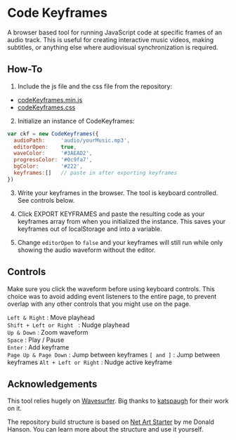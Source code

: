 # Code Keyframes

A browser based tool for running JavaScript code at specific frames of an audio track. This is useful for creating interactive music videos, making subtitles, or anything else where audiovisual synchronization is required.

## How-To

1. Include the js file and the css file from the repository:
- [codeKeyframes.min.js](https://github.com/gridwalk/codekeyframes/releases/latest)
- [codeKeyframes.css](https://github.com/gridwalk/codekeyframes/releases/latest)

2. Initialize an instance of CodeKeyframes:

```javascript
var ckf = new CodeKeyframes({
  audioPath:     'audio/yourMusic.mp3',
  editorOpen:    true,
  waveColor:     '#3AEAD2',
  progressColor: '#0c9fa7',
  bgColor:       '#222',
  keyframes:[]   // paste in after exporting keyframes
})
```

3. Write your keyframes in the browser. The tool is keyboard controlled. See controls below.

4. Click EXPORT KEYFRAMES and paste the resulting code as your keyframes array from when you initialized the instance. This saves your keyframes out of localStorage and into a variable.

5. Change `editorOpen` to `false` and your keyframes will still run while only showing the audio waveform without the editor.

## Controls

Make sure you click the waveform before using keyboard controls. This choice was to avoid adding event listeners to the entire page, to prevent overlap with any other controls that you might use on the page.

`Left & Right` : Move playhead<br>
`Shift + Left or Right ` : Nudge playhead<br>
`Up & Down` : Zoom waveform<br>
`Space` : Play / Pause<br>
`Enter` : Add keyframe<br>
`Page Up & Page Down` : Jump between keyframes
`[ and ]` : Jump between keyframes
`Alt + Left or Right` : Nudge active keyframe

## Acknowledgements

This tool relies hugely on [Wavesurfer](https://wavesurfer-js.org/). Big thanks to [katspaugh](https://github.com/katspaugh/wavesurfer.js) for their work on it.

The repository build structure is based on [Net Art Starter](https://github.com/gridwalk/net-art-starter) by me Donald Hanson. You can learn more about the structure and use it yourself.
